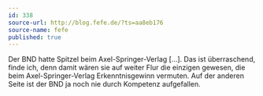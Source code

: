 ```yaml
---
id: 338
source-url: http://blog.fefe.de/?ts=aa8eb176
source-name: fefe
published: true
---
```

Der BND hatte Spitzel beim Axel-Springer-Verlag [...]. Das ist überraschend, finde ich, denn damit wären sie auf weiter Flur die einzigen gewesen, die beim Axel-Springer-Verlag Erkenntnisgewinn vermuten. Auf der anderen Seite ist der BND ja noch nie durch Kompetenz aufgefallen. 
